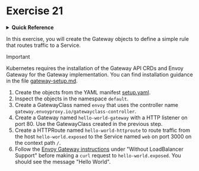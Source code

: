 # Exercise 21

<details>
<summary><b>Quick Reference</b></summary>
<p>

* Namespace: `default`<br>
* Documentation: [Gateway API](https://gateway-api.sigs.k8s.io/), [Envoy Gateway](https://gateway-api.sigs.k8s.io/implementations/#envoy-gateway)

</p>
</details>

In this exercise, you will create the Gateway objects to define a simple rule that routes traffic to a Service.

> [!IMPORTANT]
> Kubernetes requires the installation of the Gateway API CRDs and Envoy Gateway for the Gateway implementation. You can find installation guidance in the file [gateway-setup.md](./gateway-setup.md).

1. Create the objects from the YAML manifest [setup.yaml](./setup.yaml).
2. Inspect the objects in the namespace `default`.
3. Create a GatewayClass named `envoy` that uses the controller name `gateway.envoyproxy.io/gatewayclass-controller`.
4. Create a Gateway named `hello-world-gateway` with a HTTP listener on port 80. Use the GatewayClass created in the previous step.
5. Create a HTTPRoute named `hello-world-httproute` to route traffic from the host `hello-world.exposed` to the Service named `web` on port 3000 on the context path `/`.
6. Follow the [Envoy Gateway instructions](https://gateway.envoyproxy.io/docs/tasks/quickstart/#testing-the-configuration) under "Without LoadBalancer Support" before making a `curl` request to `hello-world.exposed`. You should see the message "Hello World".